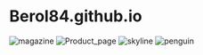 # Berol84.github.io

![magazine](https://github.com/Berol84/Berol84.github.io/assets/170518525/102bf200-b5e9-4b78-9422-f38ed54bf6b4)
![Product_page](https://github.com/Berol84/Berol84.github.io/assets/170518525/fe13ee2b-fc33-4ab8-9b3a-8c613b302c9a)
![skyline](https://github.com/Berol84/Berol84.github.io/assets/170518525/b907729b-2706-4635-88e6-9c41a63e6f26)
![penguin](https://github.com/Berol84/Berol84.github.io/assets/170518525/053c5291-d7c3-4491-a03e-161149324ad3)



